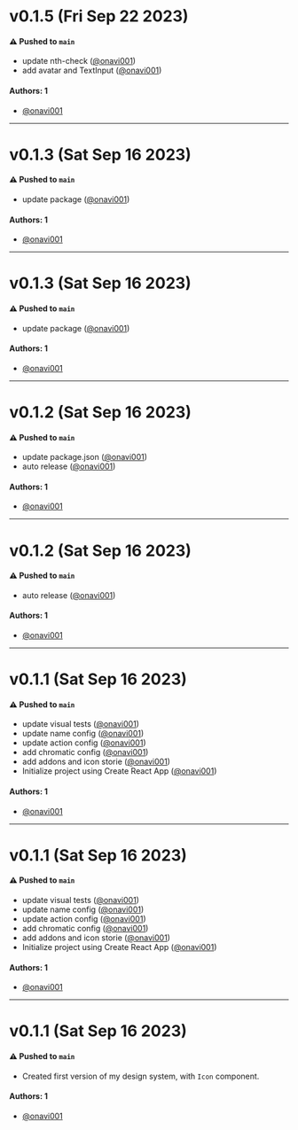 # v0.1.5 (Fri Sep 22 2023)

#### ⚠️ Pushed to `main`

- update nth-check ([@onavi001](https://github.com/onavi001))
- add avatar and TextInput ([@onavi001](https://github.com/onavi001))

#### Authors: 1

- [@onavi001](https://github.com/onavi001)

---

# v0.1.3 (Sat Sep 16 2023)

#### ⚠️ Pushed to `main`

- update package ([@onavi001](https://github.com/onavi001))

#### Authors: 1

- [@onavi001](https://github.com/onavi001)

---

# v0.1.3 (Sat Sep 16 2023)

#### ⚠️ Pushed to `main`

- update package ([@onavi001](https://github.com/onavi001))

#### Authors: 1

- [@onavi001](https://github.com/onavi001)

---

# v0.1.2 (Sat Sep 16 2023)

#### ⚠️ Pushed to `main`

- update package.json ([@onavi001](https://github.com/onavi001))
- auto release ([@onavi001](https://github.com/onavi001))

#### Authors: 1

- [@onavi001](https://github.com/onavi001)

---

# v0.1.2 (Sat Sep 16 2023)

#### ⚠️ Pushed to `main`

- auto release ([@onavi001](https://github.com/onavi001))

#### Authors: 1

- [@onavi001](https://github.com/onavi001)

---

# v0.1.1 (Sat Sep 16 2023)

#### ⚠️ Pushed to `main`

- update visual tests ([@onavi001](https://github.com/onavi001))
- update name config ([@onavi001](https://github.com/onavi001))
- update action config ([@onavi001](https://github.com/onavi001))
- add chromatic config ([@onavi001](https://github.com/onavi001))
- add addons and icon storie ([@onavi001](https://github.com/onavi001))
- Initialize project using Create React App ([@onavi001](https://github.com/onavi001))

#### Authors: 1

- [@onavi001](https://github.com/onavi001)

---

# v0.1.1 (Sat Sep 16 2023)

#### ⚠️ Pushed to `main`

- update visual tests ([@onavi001](https://github.com/onavi001))
- update name config ([@onavi001](https://github.com/onavi001))
- update action config ([@onavi001](https://github.com/onavi001))
- add chromatic config ([@onavi001](https://github.com/onavi001))
- add addons and icon storie ([@onavi001](https://github.com/onavi001))
- Initialize project using Create React App ([@onavi001](https://github.com/onavi001))

#### Authors: 1

- [@onavi001](https://github.com/onavi001)

---

# v0.1.1 (Sat Sep 16 2023)

#### ⚠️ Pushed to `main`

- Created first version of my design system, with `Icon` component.

#### Authors: 1

- [@onavi001](https://github.com/onavi001)
